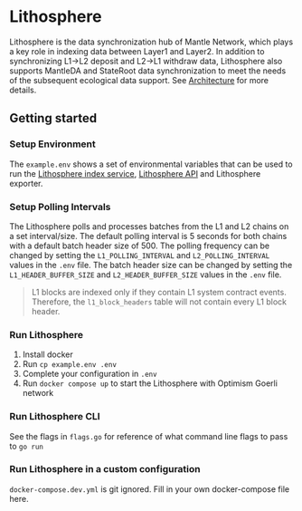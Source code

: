 # Lithosphere

Lithosphere is the data synchronization hub of Mantle Network, which plays a key role in indexing data between Layer1 and Layer2. In addition to synchronizing L1->L2 deposit and L2->L1 withdraw data, Lithosphere also supports MantleDA and StateRoot data synchronization to meet the needs of the subsequent ecological data support. See [Architecture](./architecture.md) for more details.

## Getting started

### Setup Environment

The `example.env` shows a set of environmental variables that can be used to run the [Lithosphere index service](./architecture.md#lithosphere-service), [Lithosphere API](./architecture.md#lithosphere-api) and Lithosphere exporter.

### Setup Polling Intervals

The Lithosphere polls and processes batches from the L1 and L2 chains on a set interval/size. The default polling interval is 5 seconds for both chains with a default batch header size of 500. The polling frequency can be changed by setting the `L1_POLLING_INTERVAL` and `L2_POLLING_INTERVAL` values in the `.env` file. The batch header size can be changed by setting the `L1_HEADER_BUFFER_SIZE` and `L2_HEADER_BUFFER_SIZE` values in the `.env` file.

> L1 blocks are indexed only if they contain L1 system contract events. Therefore, the `l1_block_headers` table will not contain every L1 block header.

### Run Lithosphere

1. Install docker
2. Run `cp example.env .env`
3. Complete your configuration in `.env`
4. Run `docker compose up` to start the Lithosphere with Optimism Goerli network

### Run Lithosphere CLI

See the flags in `flags.go` for reference of what command line flags to pass to `go run`

### Run Lithosphere in a custom configuration

`docker-compose.dev.yml` is git ignored. Fill in your own docker-compose file here.

